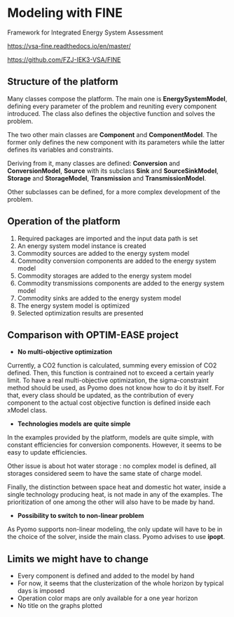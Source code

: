 # Modeling with FINE
Framework for Integrated Energy System Assessment

https://vsa-fine.readthedocs.io/en/master/

https://github.com/FZJ-IEK3-VSA/FINE

## Structure of the platform
Many classes compose the platform. The main one is **EnergySystemModel**, defining every parameter of the problem and reuniting every component introduced. The class also defines the objective function and solves the problem.

The two other main classes are **Component** and **ComponentModel**. The former only defines the new component with its parameters while the latter defines its variables and constraints.

Deriving from it, many classes are defined: **Conversion** and **ConversionModel**, **Source** with its subclass **Sink** and **SourceSinkModel**, **Storage** and **StorageModel**, **Transmission** and **TransmissionModel**.

Other subclasses can be defined, for a more complex development of the problem.

## Operation of the platform
1. Required packages are imported and the input data path is set
2. An energy system model instance is created
3. Commodity sources are added to the energy system model
4. Commodity conversion components are added to the energy system model
5. Commodity storages are added to the energy system model
6. Commodity transmissions components are added to the energy system model
7. Commodity sinks are added to the energy system model
8. The energy system model is optimized
9. Selected optimization results are presented

## Comparison with OPTIM-EASE project
- **No multi-objective optimization**

Currently, a CO2 function is calculated, summing every emission of CO2 defined. Then, this function is contrained not to exceed a certain yearly limit. To have a real multi-objective optimization, the sigma-constraint method should be used, as Pyomo does not know how to do it by itself. For that, every class should be updated, as the contribution of every component to the actual cost objective function is defined inside each xModel class.

- **Technologies models are quite simple**

In the examples provided by the platform, models are quite simple, with constant efficiencies for conversion components. However, it seems to be easy to update efficiencies.

Other issue is about hot water storage : no complex model is defined, all storages considered seem to have the same state of charge model.

Finally, the distinction between space heat and domestic hot water, inside a single technology producing heat, is not made in any of the examples. The prioritization of one among the other will also have to be made by hand.

- **Possibility to switch to non-linear problem**

As Pyomo supports non-linear modeling, the only update will have to be in the choice of the solver, inside the main class. Pyomo advises to use **ipopt**.

## Limits we might have to change
- Every component is defined and added to the model by hand
- For now, it seems that the clusterization of the whole horizon by typical days is imposed
- Operation color maps are only available for a one year horizon
- No title on the graphs plotted

